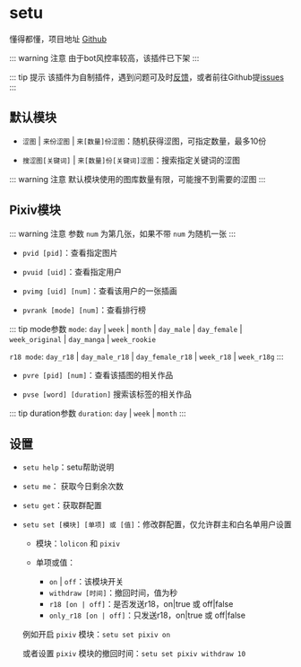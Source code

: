 # setu

懂得都懂，项目地址 [Github](https://github.com/Yuri-YuzuChaN/setu)

::: warning 注意
由于bot风控率较高，该插件已下架
:::

::: tip 提示
该插件为自制插件，遇到问题可及时[反馈](/start/#bot出问题了怎么办)，或者前往Github提[issues](https://github.com/Yuri-YuzuChaN/setu/issues)
:::

## 默认模块

- `涩图` | `来份涩图` | `来[数量]份涩图`：随机获得涩图，可指定数量，最多10份

- `搜涩图[关键词]` | `来[数量]份[关键词]涩图`：搜索指定关键词的涩图

::: warning 注意
默认模块使用的图库数量有限，可能搜不到需要的涩图
:::

## Pixiv模块

::: warning 注意
参数 `num` 为第几张，如果不带 `num` 为随机一张
:::

- `pvid [pid]`：查看指定图片

- `pvuid [uid]`：查看指定用户

- `pvimg [uid] [num]`：查看该用户的一张插画

- `pvrank [mode] [num]`：查看排行榜

::: tip mode参数
`mode`: `day` | `week` | `month` | `day_male` | `day_female` | `week_original` | `day_manga` | `week_rookie`

`r18 mode`: `day_r18` | `day_male_r18` | `day_female_r18` | `week_r18` | `week_r18g`
:::

- `pvre [pid] [num]`：查看该插图的相关作品

- `pvse [word] [duration]` 搜索该标签的相关作品

::: tip duration参数
`duration`: `day` | `week` | `month`
:::

## 设置

- `setu help`：setu帮助说明

- `setu me`： 获取今日剩余次数

- `setu get`：获取群配置

- `setu set [模块] [单项] 或 [值]`：修改群配置，仅允许群主和白名单用户设置

    - 模块：`lolicon` 和 `pixiv`

    - 单项或值：
        - `on` | `off`：该模块开关
        - `withdraw [时间]`：撤回时间，值为秒
        - `r18 [on | off]`：是否发送r18，on|true 或 off|false
        - `only_r18 [on | off]`：只发送r18，on|true 或 off|false
    
    例如开启 `pixiv` 模块：`setu set pixiv on`

    或者设置 `pixiv` 模块的撤回时间：`setu set pixiv withdraw 10`